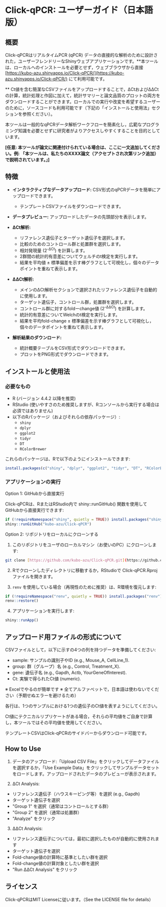 # Click-qPCR: ユーザーガイド（日本語版）

## 概要

Click-qPCRはリアルタイムPCR (qPCR) データの直接的な解析のために設計された，ユーザーフレンドリーなShinyウェブアプリケーションです。**本ツールは、ローカルへのインストールを必要とせず，ウェブブラウザから直接 [https://kubo-azu.shinyapps.io/Click-qPCR/](https://kubo-azu.shinyapps.io/Click-qPCR/) にて利用可能です。

** Ct値を含む簡潔なCSVファイルをアップロードすることで，ΔCtおよびΔΔCtの計算，統計処理と作図に加えて，統計サマリーと論文品質のプロットの両方をダウンロードすることができます。ローカルでの実行や改変を希望するユーザーのために，ソースコードも利用可能です（下記の「インストールと使用法」セクションを参照ください）。

本ツールは一般的なqPCRデータ解析ワークフローを簡素化し，広範なプログラミング知識を必要とせずに研究者がよりアクセスしやすくすることを目的としています。

**[任意: 本ツールが論文に関連付けられている場合は、ここに一文追加してください。例: 「本ツールは、私たちのXXXX論文（アクセプトされ次第リンク追加）で説明されています。」]**


## 特徴

* **インタラクティブなデータアップロード:** CSV形式のqPCRデータを簡単にアップロードできます。
    * テンプレートCSVファイルをダウンロードできます。

* **データプレビュー:** アップロードしたデータの先頭部分を表示します。

* **ΔCt解析:**
    * リファレンス遺伝子とターゲット遺伝子を選択します。
    * 比較のためのコントロール群と処置群を選択します。
    * 相対発現量 (2<sup>-ΔCt</sup>) を計算します。
    * 2群間の統計的有意差についてウェルチのt検定を実行します。
    * 結果を平均値 ± 標準偏差を示す棒グラフとして可視化し，個々のデータポイントを重ねて表示します。

* **ΔΔCt解析:**
    * メインのΔCt解析セクションで選択されたリファレンス遺伝子を自動的に使用します。
    * ターゲット遺伝子，コントロール群，処置群を選択します。
    * コントロール群に対するfoldーchange値 (2<sup>-ΔΔCt</sup>) を計算します。
    * 統計的有意差についてWelchのt検定を実行します。
    * 結果を平均fold-change ± 標準偏差を示す棒グラフとして可視化し，個々のデータポイントを重ねて表示します。

* **解析結果のダウンロード:**
    * 統計概要テーブルをCSV形式でダウンロードできます。
    * プロットをPNG形式でダウンロードできます。


## インストールと使用法

### 必要なもの

* R (バージョン 4.4.2 以降を推奨)
* RStudio (使いやすさのため推奨しますが、Rコンソールから実行する場合は必須ではありません)
* 以下のRパッケージ（およびそれらの依存パッケージ）:
    * `shiny`
    * `dplyr`
    * `ggplot2`
    * `tidyr`
    * `DT`
    * `RColorBrewer`

これらのパッケージは、Rで以下のようにインストールできます:

```R
install.packages(c("shiny", "dplyr", "ggplot2", "tidyr", "DT", "RColorBrewer"))
```


### アプリケーションの実行

Option 1: GitHubから直接実行

Click-qPCRは、RまたはRStudio内で shiny::runGitHub() 関数を使用してGitHubから直接実行できます:

```R
if (!requireNamespace("shiny", quietly = TRUE)) install.packages("shiny")
shiny::runGitHub("kubo-azu/Click-qPCR")
```


Option 2: リポジトリをローカルにクローンする

1. このリポジトリをユーザのローカルマシン（お使いのPC）にクローンします:

```sh
git clone [https://github.com/kubo-azu/Click-qPCR.git](https://github.com/kubo-azu/Click-qPCR.git)
```

2. Rでクローンしたディレクトリに移動するか，RStudioで Click-qPCR.Rproj ファイルを開きます。

3. `renv` を使用している場合（再現性のために推奨）は、R環境を復元します:

```R
if (!requireNamespace("renv", quietly = TRUE)) install.packages("renv")
renv::restore()
```

4. アプリケーションを実行します:

```R
shiny::runApp()
```

## アップロード用ファイルの形式について

CSVファイルとして，以下に示すの4つの列を持つデータを準備してください:

 - sample: サンプルの識別子やID (e.g., Mouse_A, CellLine_1).
 - group: 群（グループ）名 (e.g., Control, Treatment_X).
 - gene: 遺伝子名 (e.g., Gapdh, Actb, YourGeneOfInterest).
 - Ct: 実験で得られたCt値 (numeric).

※ Excelでやるのが簡単です
※ 全てアルファベットで，日本語は使わないでください（予期せぬエラーを避けるため）

各行は、1つのサンプルにおける1つの遺伝子のCt値を表すようにしてください。

Ct値にテクニカルリプリケートがある場合，それらの平均値をご自身で計算し，本ツールではその平均値を使用してください。

テンプレートCSVはClick-qPCRのサイドバーからダウンロード可能です。

## How to Use

1. データのアップロード:「Upload CSV File」をクリックしてデータファイルを選択するか，「Use Example Data」をクリックしてサンプルデータセットをロードします。アップロードされたデータのプレビューが表示されます。

2. ΔCt Analysis:
 - リファレンス遺伝子（ハウスキーピング等）を選択 (e.g., Gapdh)
 - ターゲット遺伝子を選択
 - "Group 1" を選択（通常はコントロールとする群）
 - "Group 2" を選択（通常は処置群）
 - "Analyze" をクリック

3. ΔΔCt Analysis:
 - リファレンス遺伝子については，最初に選択したものが自動的に使用されます
 - ターゲット遺伝子を選択
 - Fold-change値の計算時に基準としたい群を選択
 - Fold-change値の計算対象としたい群を選択
 - "Run ΔΔCt Analysis" をクリック


## ライセンス

Click-qPCRはMIT Licenseに従います。（See the LICENSE file for details）
